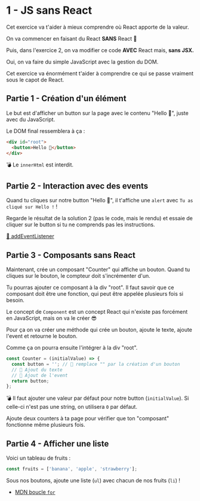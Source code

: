 # 1 - JS sans React

Cet exercice va t'aider à mieux comprendre où React apporte de la valeur.

On va commencer en faisant du React **SANS** React 🤯

Puis, dans l'exercice 2, on va modifier ce code **AVEC** React mais, **sans JSX.**

Oui, on va faire du simple JavaScript avec la gestion du DOM.

Cet exercice va énormément t'aider à comprendre ce qui se passe vraiment sous le capot de React.

## Partie 1 - Création d'un élément

Le but est d'afficher un button sur la page avec le contenu "Hello 👋", juste avec du JavaScript.

Le DOM final ressemblera à ça :

```html
<div id="root">
  <button>Hello 👋</button>
</div>
```

💣 Le `innerHtml` est interdit.

## Partie 2 - Interaction avec des events

Quand tu cliques sur notre button "Hello 👋", il t'affiche une `alert`
avec `Tu as cliqué sur Hello !` !

Regarde le résultat de la solution 2 (pas le code, mais le rendu) et essaie de cliquer sur le button si tu ne comprends pas les instructions.

[📖 addEventListener](https://developer.mozilla.org/fr/docs/Web/API/EventTarget/addEventListener)

## Partie 3 - Composants sans React

Maintenant, crée un composant "Counter" qui affiche un bouton. Quand tu cliques sur le bouton, le compteur doit s'incrémenter d'un.

Tu pourras ajouter ce composant à la div "root". Il faut savoir que ce composant doit être une fonction, qui peut être appelée plusieurs fois si besoin.

Le concept de `Component` est un concept React qui n'existe pas forcément en JavaScript, mais on va le créer 😎

Pour ça on va créer une méthode qui crée un bouton, ajoute le texte, ajoute l'event et retourne le bouton.

Comme ça on pourra ensuite l'intégrer à la div "root".

```js
const Counter = (initialValue) => {
  const button = ''; // 🦁 remplace "" par la création d'un bouton
  // 🦁 Ajout du texte
  // 🦁 Ajout de l'event
  return button;
};
```

💣 Il faut ajouter une valeur par défaut pour notre button (`initialValue`). Si celle-ci n'est pas une string, on utilisera `0` par défaut.

Ajoute deux counters à ta page pour vérifier que ton "composant" fonctionne
même plusieurs fois.

## Partie 4 - Afficher une liste

Voici un tableau de fruits :

```js
const fruits = ['banana', 'apple', 'strawberry'];
```

Sous nos boutons, ajoute une liste (`ul`) avec chacun de
nos fruits (`li`) !

- [MDN boucle `for`](https://developer.mozilla.org/en-US/docs/Web/JavaScript/Reference/Statements/for)
